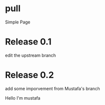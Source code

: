 # pull
Simple  Page

# Release 0.1
edit the upstream branch

# Release 0.2

add some imporvement from Mustafa's branch 


Hello I'm mustafa
